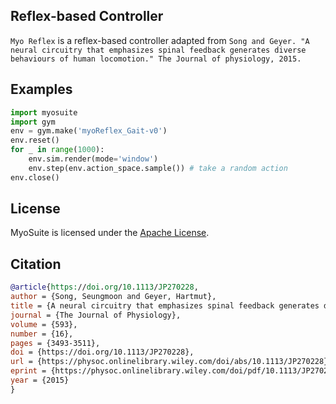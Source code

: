 <!-- =================================================
# Copyright (c) Seungmoon Song, Chun Kwang Tan
Authors  :: Seungmoon Song (ssm0445@gmail.com), Chun Kwang Tan (cktan.neumove@gmail.com)
================================================= -->

## Reflex-based Controller

`Myo Reflex` is a reflex-based controller adapted from `Song and Geyer. "A neural circuitry that emphasizes
spinal feedback generates diverse behaviours of human locomotion." The Journal of physiology, 2015.`


## Examples

```python
import myosuite
import gym
env = gym.make('myoReflex_Gait-v0')
env.reset()
for _ in range(1000):
    env.sim.render(mode='window')
    env.step(env.action_space.sample()) # take a random action
env.close()
```

## License

MyoSuite is licensed under the [Apache License](LICENSE).

## Citation

```BibTeX
@article{https://doi.org/10.1113/JP270228,
author = {Song, Seungmoon and Geyer, Hartmut},
title = {A neural circuitry that emphasizes spinal feedback generates diverse behaviours of human locomotion},
journal = {The Journal of Physiology},
volume = {593},
number = {16},
pages = {3493-3511},
doi = {https://doi.org/10.1113/JP270228},
url = {https://physoc.onlinelibrary.wiley.com/doi/abs/10.1113/JP270228},
eprint = {https://physoc.onlinelibrary.wiley.com/doi/pdf/10.1113/JP270228},
year = {2015}
}
```
